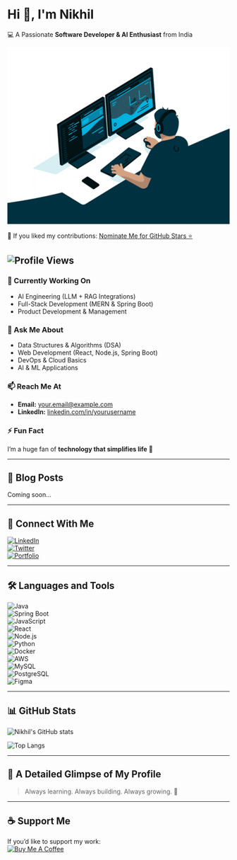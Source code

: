 # Hi 👋, I'm Nikhil  

💻 A Passionate **Software Developer & AI Enthusiast** from India

<img src="https://raw.githubusercontent.com/Nik719/Nik719/refs/heads/main/Hand%20Wave.gif" height="400" width="800">

🌟 If you liked my contributions: [Nominate Me for GitHub Stars ⭐](https://stars.github.com/)  

![Profile Views](https://komarev.com/ghpvc/?username=Nik719&label=Profile%20Views&color=0e75b6&style=flat)
---

### 🔭 Currently Working On  
- AI Engineering (LLM + RAG Integrations)  
- Full-Stack Development (MERN & Spring Boot)  
- Product Development & Management  

### 💬 Ask Me About  
- Data Structures & Algorithms (DSA)  
- Web Development (React, Node.js, Spring Boot)  
- DevOps & Cloud Basics  
- AI & ML Applications  

### 📫 Reach Me At  
- **Email:** your.email@example.com  
- **LinkedIn:** [linkedin.com/in/yourusername](https://linkedin.com/in/yourusername)  

### ⚡ Fun Fact  
I’m a huge fan of **technology that simplifies life** 🚀  

---

## 📖 Blog Posts  
<!-- BLOG-POST-LIST:START -->  
Coming soon...  
<!-- BLOG-POST-LIST:END -->  

---

## 🤝 Connect With Me  
[![LinkedIn](https://img.shields.io/badge/-LinkedIn-blue?logo=linkedin&logoColor=white)](https://linkedin.com/in/yourusername)  
[![Twitter](https://img.shields.io/badge/-Twitter-1DA1F2?logo=twitter&logoColor=white)](https://twitter.com/yourusername)  
[![Portfolio](https://img.shields.io/badge/-Portfolio-black?logo=vercel&logoColor=white)](https://yourportfolio.com)  

---

## 🛠️ Languages and Tools  
![Java](https://img.shields.io/badge/Java-ED8B00?logo=java&logoColor=white)  
![Spring Boot](https://img.shields.io/badge/SpringBoot-6DB33F?logo=springboot&logoColor=white)  
![JavaScript](https://img.shields.io/badge/JavaScript-F7DF1E?logo=javascript&logoColor=black)  
![React](https://img.shields.io/badge/React-20232A?logo=react&logoColor=61DAFB)  
![Node.js](https://img.shields.io/badge/Node.js-43853D?logo=node.js&logoColor=white)  
![Python](https://img.shields.io/badge/Python-3776AB?logo=python&logoColor=white)  
![Docker](https://img.shields.io/badge/Docker-2496ED?logo=docker&logoColor=white)  
![AWS](https://img.shields.io/badge/AWS-232F3E?logo=amazonaws&logoColor=white)  
![MySQL](https://img.shields.io/badge/MySQL-005C84?logo=mysql&logoColor=white)  
![PostgreSQL](https://img.shields.io/badge/PostgreSQL-316192?logo=postgresql&logoColor=white)  
![Figma](https://img.shields.io/badge/Figma-F24E1E?logo=figma&logoColor=white)  

---

## 📊 GitHub Stats  
![Nikhil's GitHub stats](https://github-readme-stats.vercel.app/api?username=yourgithubusername&show_icons=true&theme=radical)  

![Top Langs](https://github-readme-stats.vercel.app/api/top-langs/?username=yourgithubusername&layout=compact&theme=radical)  

---

## 🚀 A Detailed Glimpse of My Profile  
> Always learning. Always building. Always growing. 🌱  

---

## ☕ Support Me  
If you’d like to support my work:  
[![Buy Me A Coffee](https://img.shields.io/badge/-Buy%20Me%20a%20Coffee-ffdd00?logo=buymeacoffee&logoColor=black)](https://www.buymeacoffee.com/yourusername)  

